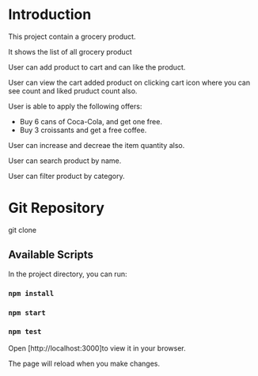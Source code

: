 # Introduction
This project contain a grocery product.

It shows the list of all grocery product

User can add product to cart and can like the product.

User can view the cart added product on clicking cart icon where you can see count and liked pruduct count also.

User is able to apply the following offers:

- Buy 6 cans of Coca-Cola, and get one free.
- Buy 3 croissants and get a free coffee.

User can increase and decreae the item quantity also.

User can search product by name.

User can filter product by category.

# Git Repository
git clone <repo>

## Available Scripts

In the project directory, you can run:

### `npm install`
### `npm start`
### `npm test`

Open [http://localhost:3000]to view it in your browser.

The page will reload when you make changes.

